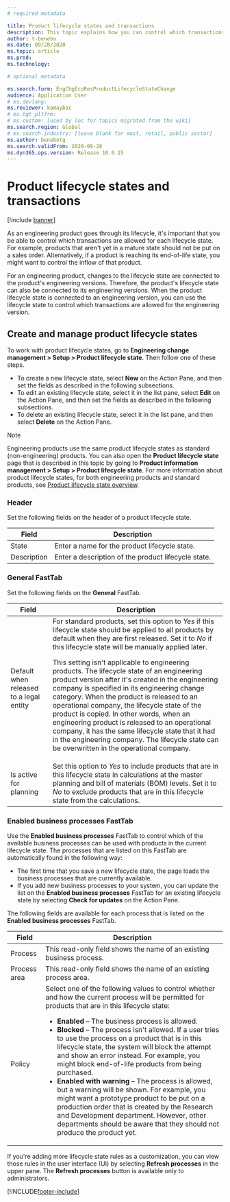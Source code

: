 ```yaml
---
# required metadata

title: Product lifecycle states and transactions
description: This topic explains how you can control which transactions are allowed for each lifecycle state as an engineering product goes through its lifecycle.
author: t-benebo
ms.date: 09/28/2020
ms.topic: article
ms.prod: 
ms.technology: 

# optional metadata

ms.search.form: EngChgEcoResProductLifecycleStateChange
audience: Application User
# ms.devlang: 
ms.reviewer: kamaybac
# ms.tgt_pltfrm: 
# ms.custom: [used by loc for topics migrated from the wiki]
ms.search.region: Global
# ms.search.industry: [leave blank for most, retail, public sector]
ms.author: benebotg
ms.search.validFrom: 2020-09-28
ms.dyn365.ops.version: Release 10.0.15
---
```


# Product lifecycle states and transactions

[!include [banner](../includes/banner.md)]

As an engineering product goes through its lifecycle, it's important that you be able to control which transactions are allowed for each lifecycle state. For example, products that aren't yet in a mature state should not be put on a sales order. Alternatively, if a product is reaching its end-of-life state, you might want to control the inflow of that product.

For an engineering product, changes to the lifecycle state are connected to the product's engineering versions. Therefore, the product's lifecycle state can also be connected to its engineering versions. When the product lifecycle state is connected to an engineering version, you can use the lifecycle state to control which transactions are allowed for the engineering version.

## Create and manage product lifecycle states

To work with product lifecycle states, go to **Engineering change management \> Setup \> Product lifecycle state**. Then follow one of these steps.

- To create a new lifecycle state, select **New** on the Action Pane, and then set the fields as described in the following subsections.
- To edit an existing lifecycle state, select it in the list pane, select **Edit** on the Action Pane, and then set the fields as described in the following subsections.
- To delete an existing lifecycle state, select it in the list pane, and then select **Delete** on the Action Pane.

> [!NOTE]
> Engineering products use the same product lifecycle states as standard (non-engineering) products. You can also open the **Product lifecycle state** page that is described in this topic by going to **Product information management \> Setup \> Product lifecycle state**. For more information about product lifecycle states, for both engineering products and standard products, see [Product lifecycle state overview](../pim/product-lifecycle.md).

### Header

Set the following fields on the header of a product lifecycle state.

| Field | Description |
|---|---|
| State | Enter a name for the product lifecycle state. |
| Description | Enter a description of the product lifecycle state. |

### General FastTab

Set the following fields on the **General** FastTab.

| Field | Description |
|---|---|
| Default when released to a legal entity | For standard products, set this option to *Yes* if this lifecycle state should be applied to all products by default when they are first released. Set it to *No* if this lifecycle state will be manually applied later.<p>This setting isn't applicable to engineering products. The lifecycle state of an engineering product version after it's created in the engineering company is specified in its engineering change category. When the product is released to an operational company, the lifecycle state of the product is copied. In other words, when an engineering product is released to an operational company, it has the same lifecycle state that it had in the engineering company. The lifecycle state can be overwritten in the operational company.</p> |
| Is active for planning | Set this option to *Yes* to include products that are in this lifecycle state in calculations at the master planning and bill of materials (BOM) levels. Set it to *No* to exclude products that are in this lifecycle state from the calculations. |

### Enabled business processes FastTab

Use the **Enabled business processes** FastTab to control which of the available business processes can be used with products in the current lifecycle state. The processes that are listed on this FastTab are automatically found in the following way:

- The first time that you save a new lifecycle state, the page loads the business processes that are currently available.
- If you add new business processes to your system, you can update the list on the **Enabled business processes** FastTab for an existing lifecycle state by selecting **Check for updates** on the Action Pane.

The following fields are available for each process that is listed on the **Enabled business processes** FastTab.

| Field | Description |
|---|---|
| Process | This read-only field shows the name of an existing business process. |
| Process area | This read-only field shows the name of an existing process area. |
| Policy | Select one of the following values to control whether and how the current process will be permitted for products that are in this lifecycle state:<ul><li>**Enabled** – The business process is allowed.</li><li>**Blocked** – The process isn't allowed. If a user tries to use the process on a product that is in this lifecycle state, the system will block the attempt and show an error instead. For example, you might block end-of-life products from being purchased.</li><li>**Enabled with warning** – The process is allowed, but a warning will be shown. For example, you might want a prototype product to be put on a production order that is created by the Research and Development department. However, other departments should be aware that they should not produce the product yet.</li></ul> |

If you're adding more lifecycle state rules as a customization, you can view those rules in the user interface (UI) by selecting **Refresh processes** in the upper pane. The **Refresh processes** button is available only to administrators.


[!INCLUDE[footer-include](../../includes/footer-banner.md)]
